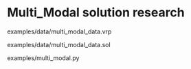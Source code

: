 # Multi_Modal solution research

examples/data/multi_modal_data.vrp

examples/data/multi_modal_data.sol

examples/multi_modal.py
